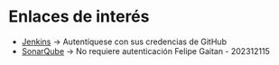 # Enlaces de interés
* [Jenkins](http://157.253.238.75:8080/jenkins-isis2603/) -> Autentíquese con sus credencias de GitHub
* [SonarQube](http://157.253.238.75:8080/sonar-isis2603/) -> No requiere autenticación
Felipe Gaitan - 202312115 